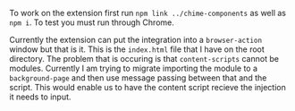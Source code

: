 To work on the extension first run `npm link ../chime-components` as well as `npm i`. To test you must run through Chrome.

Currently the extension can put the integration into a `browser-action` window but that is it. This is the `index.html` file that I have on the root directory. The problem that is occuring is that `content-scripts` cannot be modules. Currently I am trying to migrate importing the module to a `background-page` and then use message passing between that and the script. This would enable us to have the content script recieve the injection it needs to input.